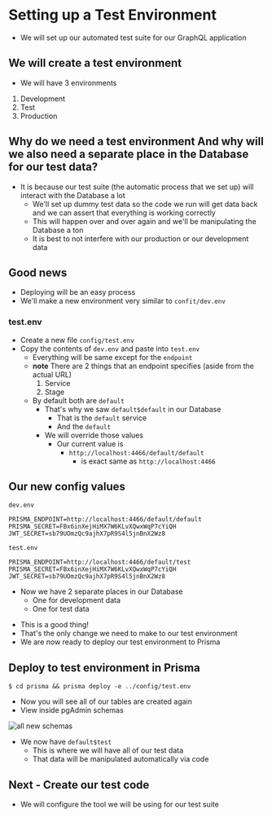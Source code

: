# Setting up a Test Environment
* We will set up our automated test suite for our GraphQL application

## We will create a test environment
* We will have 3 environments

1. Development
2. Test
3. Production

## Why do we need a test environment And why will we also need a separate place in the Database for our test data?
* It is because our test suite (the automatic process that we set up) will interact with the Database a lot
    - We'll set up dummy test data so the code we run will get data back and we can assert that everything is working correctly
    - This will happen over and over again and we'll be manipulating the Database a ton
    - It is best to not interfere with our production or our development data

## Good news
* Deploying will be an easy process
* We'll make a new environment very similar to `confit/dev.env`

### test.env
* Create a new file `config/test.env`
* Copy the contents of `dev.env` and paste into `test.env`
    - Everything will be same except for the `endpoint`
    - **note** There are 2 things that an endpoint specifies (aside from the actual URL)
        1. Service
        2. Stage
    - By default both are `default`
        * That's why we saw `default$default` in our Database
            - That is the `default` service
            - And the `default`
        * We will override those values
            - Our current value is
                + `http://localhost:4466/default/default`
                    * is exact same as `http://localhost:4466`

## Our new config values
`dev.env`

```
PRISMA_ENDPOINT=http://localhost:4466/default/default
PRISMA_SECRET=FBx6inXejHiMX7W6KLvXQwxWqP7cYiQH
JWT_SECRET=sb79UOmzQc9ajhX7pR9S4l5jnBnX2Wz8
```

`test.env`

```
PRISMA_ENDPOINT=http://localhost:4466/default/test
PRISMA_SECRET=FBx6inXejHiMX7W6KLvXQwxWqP7cYiQH
JWT_SECRET=sb79UOmzQc9ajhX7pR9S4l5jnBnX2Wz8
```

* Now we have 2 separate places in our Database
    * One for development data
    * One for test data
+ This is a good thing!
+ That's the only change we need to make to our test environment
+ We are now ready to deploy our test environment to Prisma

## Deploy to test environment in Prisma
`$ cd prisma && prisma deploy -e ../config/test.env`

* Now you will see all of our tables are created again
* View inside pgAdmin schemas

![all new schemas](https://i.imgur.com/LIioHe0.png)

* We now have `default$test`
    - This is where we will have all of our test data
    - That data will be manipulated automatically via code

## Next - Create our test code
* We will configure the tool we will be using for our test suite 

